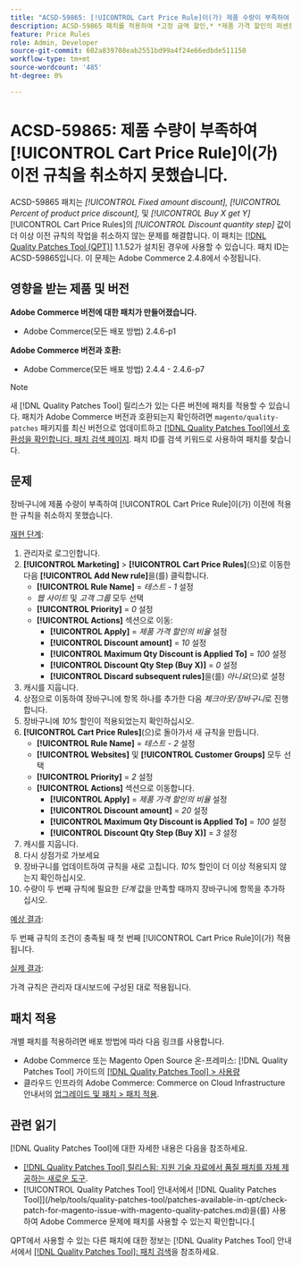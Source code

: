 ```yaml
---
title: "ACSD-59865: [!UICONTROL Cart Price Rule]이(가) 제품 수량이 부족하여 이전 규칙을 취소하지 못했습니다."
description: ACSD-59865 패치를 적용하여 *고정 금액 할인,* *제품 가격 할인의 퍼센트* 및 *구매 X가 Y*를 얻는 경우* [!UICONTROL Cart Price Rules]에 해당하는 *할인 수량 단계* 값이 더 이상 이전 규칙의 작업을 취소하지 않는 Adobe Commerce 문제를 해결합니다.
feature: Price Rules
role: Admin, Developer
source-git-commit: 602a839708eab2551bd99a4f24e66edbde511150
workflow-type: tm+mt
source-wordcount: '485'
ht-degree: 0%

---
```


# ACSD-59865: 제품 수량이 부족하여 [!UICONTROL Cart Price Rule]이(가) 이전 규칙을 취소하지 못했습니다.

ACSD-59865 패치는 *[!UICONTROL Fixed amount discount],* *[!UICONTROL Percent of product price discount],* 및 *[!UICONTROL Buy X get Y]* [!UICONTROL Cart Price Rules]의 *[!UICONTROL Discount quantity step]* 값이 더 이상 이전 규칙의 작업을 취소하지 않는 문제를 해결합니다. 이 패치는 [[!DNL Quality Patches Tool (QPT)]](https://experienceleague.adobe.com/en/docs/commerce-knowledge-base/kb/announcements/commerce-announcements/magento-quality-patches-released-new-tool-to-self-serve-quality-patches) 1.1.52가 설치된 경우에 사용할 수 있습니다. 패치 ID는 ACSD-59865입니다. 이 문제는 Adobe Commerce 2.4.8에서 수정됩니다.

## 영향을 받는 제품 및 버전

**Adobe Commerce 버전에 대한 패치가 만들어졌습니다.**

* Adobe Commerce(모든 배포 방법) 2.4.6-p1

**Adobe Commerce 버전과 호환:**

* Adobe Commerce(모든 배포 방법) 2.4.4 - 2.4.6-p7

>[!NOTE]
>
>새 [!DNL Quality Patches Tool] 릴리스가 있는 다른 버전에 패치를 적용할 수 있습니다. 패치가 Adobe Commerce 버전과 호환되는지 확인하려면 `magento/quality-patches` 패키지를 최신 버전으로 업데이트하고 [[!DNL Quality Patches Tool]에서 호환성을 확인합니다. 패치 검색 페이지](https://experienceleague.adobe.com/tools/commerce-quality-patches/index.html). 패치 ID를 검색 키워드로 사용하여 패치를 찾습니다.

## 문제

장바구니에 제품 수량이 부족하여 [!UICONTROL Cart Price Rule]이(가) 이전에 적용한 규칙을 취소하지 못했습니다.

<u>재현 단계</u>:

1. 관리자로 로그인합니다.
1. **[!UICONTROL Marketing]** > **[!UICONTROL Cart Price Rules]**(으)로 이동한 다음 **[!UICONTROL Add New rule]**&#x200B;을(를) 클릭합니다.
   * **[!UICONTROL Rule Name]** = *테스트 - 1* 설정
   * *웹 사이트* 및 *고객 그룹* 모두 선택
   * **[!UICONTROL Priority]** = *0* 설정
   * **[!UICONTROL Actions]** 섹션으로 이동:
      * **[!UICONTROL Apply]** = *제품 가격 할인의 비율* 설정
      * **[!UICONTROL Discount amount]** = *10* 설정
      * **[!UICONTROL Maximum Qty Discount is Applied To]** = *100* 설정
      * **[!UICONTROL Discount Qty Step (Buy X)]** = *0* 설정
      * **[!UICONTROL Discard subsequent rules]**&#x200B;을(를) *아니요*(으)로 설정
1. 캐시를 지웁니다.
1. 상점으로 이동하여 장바구니에 항목 하나를 추가한 다음 *체크아웃/장바구니*&#x200B;로 진행합니다.
1. 장바구니에 *10%* 할인이 적용되었는지 확인하십시오.
1. **[!UICONTROL Cart Price Rules]**(으)로 돌아가서 새 규칙을 만듭니다.
   * **[!UICONTROL Rule Name]** = *테스트 - 2* 설정
   * **[!UICONTROL Websites]** 및 **[!UICONTROL Customer Groups]** 모두 선택
   * **[!UICONTROL Priority]** = *2* 설정
   * **[!UICONTROL Actions]** 섹션으로 이동합니다.
      * **[!UICONTROL Apply]** = *제품 가격 할인의 비율* 설정
      * **[!UICONTROL Discount amount]** = *20* 설정
      * **[!UICONTROL Maximum Qty Discount is Applied To]** = *100* 설정
      * **[!UICONTROL Discount Qty Step (Buy X)]** = *3* 설정
1. 캐시를 지웁니다.
1. 다시 상점가로 가보세요
1. 장바구니를 업데이트하여 규칙을 새로 고칩니다. *10%* 할인이 더 이상 적용되지 않는지 확인하십시오.
1. 수량이 두 번째 규칙에 필요한 *단계* 값을 만족할 때까지 장바구니에 항목을 추가하십시오.

<u>예상 결과</u>:

두 번째 규칙의 조건이 충족될 때 첫 번째 [!UICONTROL Cart Price Rule]이(가) 적용됩니다.

<u>실제 결과</u>:

가격 규칙은 관리자 대시보드에 구성된 대로 적용됩니다.

## 패치 적용

개별 패치를 적용하려면 배포 방법에 따라 다음 링크를 사용합니다.

* Adobe Commerce 또는 Magento Open Source 온-프레미스: [!DNL Quality Patches Tool] 가이드의 [[!DNL Quality Patches Tool] > 사용량](/help/tools/quality-patches-tool/usage.md)
* 클라우드 인프라의 Adobe Commerce: Commerce on Cloud Infrastructure 안내서의 [업그레이드 및 패치 > 패치 적용](https://experienceleague.adobe.com/docs/commerce-cloud-service/user-guide/develop/upgrade/apply-patches.html).

## 관련 읽기

[!DNL Quality Patches Tool]에 대한 자세한 내용은 다음을 참조하세요.

* [[!DNL Quality Patches Tool] 릴리스됨: 지원 기술 자료에서 품질 패치를 자체 제공하는 새로운 도구](https://experienceleague.adobe.com/en/docs/commerce-knowledge-base/kb/announcements/commerce-announcements/magento-quality-patches-released-new-tool-to-self-serve-quality-patches).
* [!UICONTROL Quality Patches Tool] 안내서에서  [!DNL Quality Patches Tool]](/help/tools/quality-patches-tool/patches-available-in-qpt/check-patch-for-magento-issue-with-magento-quality-patches.md)을(를) 사용하여 Adobe Commerce 문제에 패치를 사용할 수 있는지 확인합니다.[

QPT에서 사용할 수 있는 다른 패치에 대한 정보는 [!DNL Quality Patches Tool] 안내서에서 [[!DNL Quality Patches Tool]: 패치 검색](https://experienceleague.adobe.com/tools/commerce-quality-patches/index.html)을 참조하세요.
